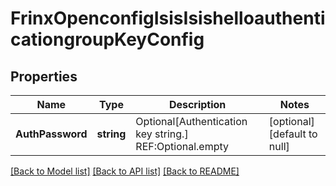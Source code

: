 # FrinxOpenconfigIsisIsishelloauthenticationgroupKeyConfig

## Properties
Name | Type | Description | Notes
------------ | ------------- | ------------- | -------------
**AuthPassword** | **string** | Optional[Authentication key string.] REF:Optional.empty | [optional] [default to null]

[[Back to Model list]](../README.md#documentation-for-models) [[Back to API list]](../README.md#documentation-for-api-endpoints) [[Back to README]](../README.md)


